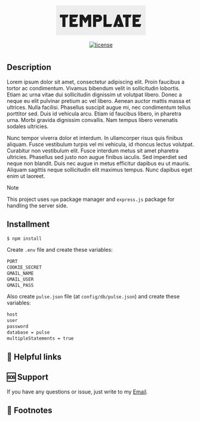 <div align="center">

![Banner](./public/img/markup/Template_Logo.png)

[![license](https://img.shields.io/badge/license-MIT-blue.svg)](https://github.com/robjoh01/pulse-ht23/blob/HEAD/LICENSE.txt)

</div>

#

## Description

Lorem ipsum dolor sit amet, consectetur adipiscing elit. Proin faucibus a tortor ac condimentum. Vivamus bibendum velit in sollicitudin lobortis. Etiam ac urna vitae dui sollicitudin dignissim ut volutpat libero. Donec a neque eu elit pulvinar pretium ac vel libero. Aenean auctor mattis massa et ultrices. Nulla facilisi. Phasellus suscipit augue mi, nec condimentum tellus porttitor sed. Duis id vehicula arcu. Etiam id faucibus libero, in pharetra urna. Morbi gravida dignissim convallis. Nam tempus libero venenatis sodales ultricies.

Nunc tempor viverra dolor et interdum. In ullamcorper risus quis finibus aliquam. Fusce vestibulum turpis vel mi vehicula, id rhoncus lectus volutpat. Curabitur non vestibulum elit. Fusce interdum metus sit amet pharetra ultricies. Phasellus sed justo non augue finibus iaculis. Sed imperdiet sed neque non blandit. Duis nec augue in metus efficitur dapibus eu ut mauris. Aliquam sagittis neque sollicitudin elit maximus tempus. Nunc dapibus eget enim ut laoreet.

> [!NOTE]
> This project uses `npm` package manager and `express.js` package for handling the server side.

## Installment

```console
$ npm install
```

Create `.env` file and create these variables:

```
PORT
COOKIE_SECRET
GMAIL_NAME
GMAIL_USER
GMAIL_PASS
```

Also create `pulse.json` file (at `config/db/pulse.json`) and create these variables:

```
host
user
password
database = pulse
multipleStatements = true
```

## 🔗 Helpful links

## 🆘 Support

If you have any questions or issue, just write to my [Email](mailto:mrrobin123mail@gmail.com).

## 📍 Footnotes
